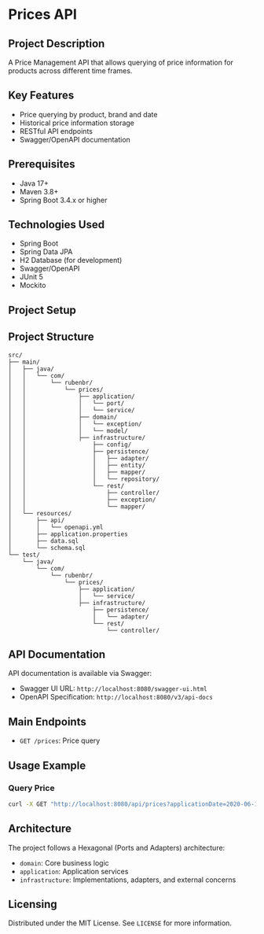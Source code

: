 # Prices API

## Project Description

A Price Management API that allows querying of price information for products across different time frames.

## Key Features

- Price querying by product, brand and date
- Historical price information storage
- RESTful API endpoints
- Swagger/OpenAPI documentation

## Prerequisites

- Java 17+
- Maven 3.8+
- Spring Boot 3.4.x or higher

## Technologies Used

- Spring Boot
- Spring Data JPA
- H2 Database (for development)
- Swagger/OpenAPI
- JUnit 5
- Mockito

## Project Setup

## Project Structure

```
src/
├── main/
│   ├── java/
│   │   └── com/
│   │       └── rubenbr/
│   │           └── prices/
│   │               ├── application/
│   │               │   └── port/
│   │               │   └── service/
│   │               ├── domain/
│   │               │   └── exception/
│   │               │   └── model/
│   │               ├── infrastructure/
│   │                   ├── config/
│   │                   ├── persistence/
│   │                   │   ├── adapter/
│   │                   │   ├── entity/
│   │                   │   ├── mapper/
│   │                   │   └── repository/
│   │                   └── rest/
│   │                       ├── controller/
│   │                       ├── exception/
│   │                       └── mapper/
│   └── resources/
│       ├── api/
│       │   └── openapi.yml
│       ├── application.properties
│       ├── data.sql
│       └── schema.sql
└── test/
    └── java/
        └── com/
            └── rubenbr/
                └── prices/
                    ├── application/
                    │   └── service/
                    ├── infrastructure/
                        ├── persistence/
                        │   └── adapter/
                        └── rest/
                            └── controller/
```

## API Documentation

API documentation is available via Swagger:
- Swagger UI URL: `http://localhost:8080/swagger-ui.html`
- OpenAPI Specification: `http://localhost:8080/v3/api-docs`

## Main Endpoints

- `GET /prices`: Price query

## Usage Example

### Query Price

```bash
curl -X GET "http://localhost:8080/api/prices?applicationDate=2020-06-16T21:00:00Z&productId=35455&brandId=1"
```

## Architecture

The project follows a Hexagonal (Ports and Adapters) architecture:
- `domain`: Core business logic
- `application`: Application services
- `infrastructure`: Implementations, adapters, and external concerns

## Licensing

Distributed under the MIT License. See `LICENSE` for more information.

